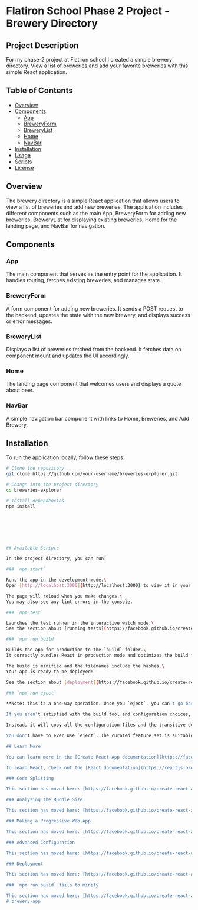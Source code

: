 # Flatiron School Phase 2 Project - Brewery Directory

## Project Description

For my phase-2 project at Flatiron school I created a simple brewery directory. 
View a list of breweries and add your favorite breweries with this simple React application.

## Table of Contents

- [Overview](#overview)
- [Components](#components)
  - [App](#app)
  - [BreweryForm](#breweryform)
  - [BreweryList](#brewerylist)
  - [Home](#home)
  - [NavBar](#navbar)
- [Installation](#installation)
- [Usage](#usage)
- [Scripts](#scripts)
- [License](#license)

## Overview

The brewery directory is a simple React application that allows users to view a list of breweries and add new breweries. The application includes different components such as the main App, BreweryForm for adding new breweries, BreweryList for displaying existing breweries, Home for the landing page, and NavBar for navigation.

## Components

### App

The main component that serves as the entry point for the application. It handles routing, fetches existing breweries, and manages state.

### BreweryForm

A form component for adding new breweries. It sends a POST request to the backend, updates the state with the new brewery, and displays success or error messages.

### BreweryList

Displays a list of breweries fetched from the backend. It fetches data on component mount and updates the UI accordingly.

### Home

The landing page component that welcomes users and displays a quote about beer.

### NavBar

A simple navigation bar component with links to Home, Breweries, and Add Brewery.

## Installation

To run the application locally, follow these steps:

```bash
# Clone the repository
git clone https://github.com/your-username/breweries-explorer.git

# Change into the project directory
cd breweries-explorer

# Install dependencies
npm install







## Available Scripts

In the project directory, you can run:

### `npm start`

Runs the app in the development mode.\
Open [http://localhost:3000](http://localhost:3000) to view it in your browser.

The page will reload when you make changes.\
You may also see any lint errors in the console.

### `npm test`

Launches the test runner in the interactive watch mode.\
See the section about [running tests](https://facebook.github.io/create-react-app/docs/running-tests) for more information.

### `npm run build`

Builds the app for production to the `build` folder.\
It correctly bundles React in production mode and optimizes the build for the best performance.

The build is minified and the filenames include the hashes.\
Your app is ready to be deployed!

See the section about [deployment](https://facebook.github.io/create-react-app/docs/deployment) for more information.

### `npm run eject`

**Note: this is a one-way operation. Once you `eject`, you can't go back!**

If you aren't satisfied with the build tool and configuration choices, you can `eject` at any time. This command will remove the single build dependency from your project.

Instead, it will copy all the configuration files and the transitive dependencies (webpack, Babel, ESLint, etc) right into your project so you have full control over them. All of the commands except `eject` will still work, but they will point to the copied scripts so you can tweak them. At this point you're on your own.

You don't have to ever use `eject`. The curated feature set is suitable for small and middle deployments, and you shouldn't feel obligated to use this feature. However we understand that this tool wouldn't be useful if you couldn't customize it when you are ready for it.

## Learn More

You can learn more in the [Create React App documentation](https://facebook.github.io/create-react-app/docs/getting-started).

To learn React, check out the [React documentation](https://reactjs.org/).

### Code Splitting

This section has moved here: [https://facebook.github.io/create-react-app/docs/code-splitting](https://facebook.github.io/create-react-app/docs/code-splitting)

### Analyzing the Bundle Size

This section has moved here: [https://facebook.github.io/create-react-app/docs/analyzing-the-bundle-size](https://facebook.github.io/create-react-app/docs/analyzing-the-bundle-size)

### Making a Progressive Web App

This section has moved here: [https://facebook.github.io/create-react-app/docs/making-a-progressive-web-app](https://facebook.github.io/create-react-app/docs/making-a-progressive-web-app)

### Advanced Configuration

This section has moved here: [https://facebook.github.io/create-react-app/docs/advanced-configuration](https://facebook.github.io/create-react-app/docs/advanced-configuration)

### Deployment

This section has moved here: [https://facebook.github.io/create-react-app/docs/deployment](https://facebook.github.io/create-react-app/docs/deployment)

### `npm run build` fails to minify

This section has moved here: [https://facebook.github.io/create-react-app/docs/troubleshooting#npm-run-build-fails-to-minify](https://facebook.github.io/create-react-app/docs/troubleshooting#npm-run-build-fails-to-minify)
# brewery-app
